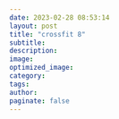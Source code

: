 ```yaml
---
date: 2023-02-28 08:53:14
layout: post
title: "crossfit 8"
subtitle:
description:
image:
optimized_image:
category:
tags:
author:
paginate: false
---
```

